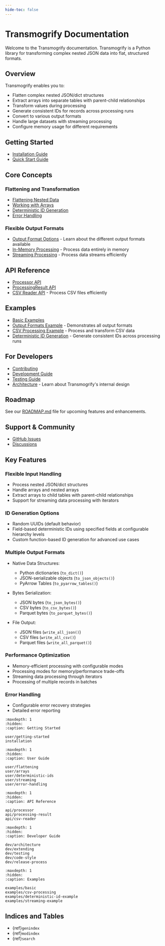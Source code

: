 ```yaml
---
hide-toc: false
---
```


# Transmogrify Documentation

Welcome to the Transmogrify documentation. Transmogrify is a Python library for transforming complex nested JSON data into flat, structured formats.

## Overview

Transmogrify enables you to:

- Flatten complex nested JSON/dict structures
- Extract arrays into separate tables with parent-child relationships
- Transform values during processing
- Generate consistent IDs for records across processing runs
- Convert to various output formats
- Handle large datasets with streaming processing
- Configure memory usage for different requirements

## Getting Started

- [Installation Guide](installation.md)
- [Quick Start Guide](user/getting-started.md)

## Core Concepts

### Flattening and Transformation

- [Flattening Nested Data](user/flattening.md)
- [Working with Arrays](user/arrays.md)
- [Deterministic ID Generation](user/deterministic-ids.md)
- [Error Handling](user/error-handling.md)

### Flexible Output Formats

- [Output Format Options](user/output-formats.md) - Learn about the different output formats available
- [In-Memory Processing](user/in-memory-processing.md) - Process data entirely in memory
- [Streaming Processing](user/streaming.md) - Process data streams efficiently

## API Reference

- [Processor API](api/processor.md)
- [ProcessingResult API](api/processing-result.md)
- [CSV Reader API](api/csv-reader.md) - Process CSV files efficiently

## Examples

- [Basic Examples](examples/basic.md)
- [Output Formats Example](examples/output-formats-example.md) - Demonstrates all output formats
- [CSV Processing Example](examples/csv-processing.md) - Process and transform CSV data
- [Deterministic ID Generation](examples/deterministic-id-example.md) - Generate consistent IDs across processing runs

## For Developers

- [Contributing](dev/contributing.md)
- [Development Guide](dev/development-guide.md)
- [Testing Guide](dev/testing.md)
- [Architecture](dev/architecture.md) - Learn about Transmogrify's internal design

## Roadmap

See our [ROADMAP.md](https://github.com/scottdraper8/transmogrify/blob/main/ROADMAP.md) file for upcoming features and enhancements.

## Support & Community

- [GitHub Issues](https://github.com/scottdraper8/transmogrify/issues)
- [Discussions](https://github.com/scottdraper8/transmogrify/discussions)

## Key Features

### Flexible Input Handling

* Process nested JSON/dict structures
* Handle arrays and nested arrays
* Extract arrays to child tables with parent-child relationships
* Support for streaming data processing with iterators

### ID Generation Options

* Random UUIDs (default behavior)
* Field-based deterministic IDs using specified fields at configurable hierarchy levels
* Custom function-based ID generation for advanced use cases

### Multiple Output Formats

* Native Data Structures:
  * Python dictionaries (`to_dict()`)
  * JSON-serializable objects (`to_json_objects()`)
  * PyArrow Tables (`to_pyarrow_tables()`)
  
* Bytes Serialization:
  * JSON bytes (`to_json_bytes()`)
  * CSV bytes (`to_csv_bytes()`)
  * Parquet bytes (`to_parquet_bytes()`)
  
* File Output:
  * JSON files (`write_all_json()`)
  * CSV files (`write_all_csv()`)
  * Parquet files (`write_all_parquet()`)

### Performance Optimization

* Memory-efficient processing with configurable modes
* Processing modes for memory/performance trade-offs
* Streaming data processing through iterators
* Processing of multiple records in batches

### Error Handling

* Configurable error recovery strategies
* Detailed error reporting

```{toctree}
:maxdepth: 1
:hidden:
:caption: Getting Started

user/getting-started
installation
```

```{toctree}
:maxdepth: 1
:hidden:
:caption: User Guide

user/flattening
user/arrays
user/deterministic-ids
user/streaming
user/error-handling
```

```{toctree}
:maxdepth: 1
:hidden:
:caption: API Reference

api/processor
api/processing-result
api/csv-reader
```

```{toctree}
:maxdepth: 1
:hidden:
:caption: Developer Guide

dev/architecture
dev/extending
dev/testing
dev/code-style
dev/release-process
```

```{toctree}
:maxdepth: 1
:hidden:
:caption: Examples

examples/basic
examples/csv-processing
examples/deterministic-id-example
examples/streaming-example
```

## Indices and Tables

* {ref}`genindex`
* {ref}`modindex`
* {ref}`search` 